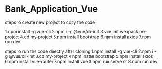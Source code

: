 # Bank_Application_Vue

steps to create new project to copy the code

 1.npm install -g vue-cli
 2.npm i -g @vue/cli-init
 3.vue init webpack my-project
 4.cd my-project
 5.npm install bootstrap
 6.npm install axios
 7.npm run dev
 
 
 steps to run the code directly after cloning
 1.npm install -g vue-cli
 2.npm i -g @vue/cli-init
 3.cd my-project
 4.npm install bootstrap
 5.npm install axios
 6.npm install vue-router
 7.npm install vue
 8.npm run serve 
 or
 8.npm run dev
